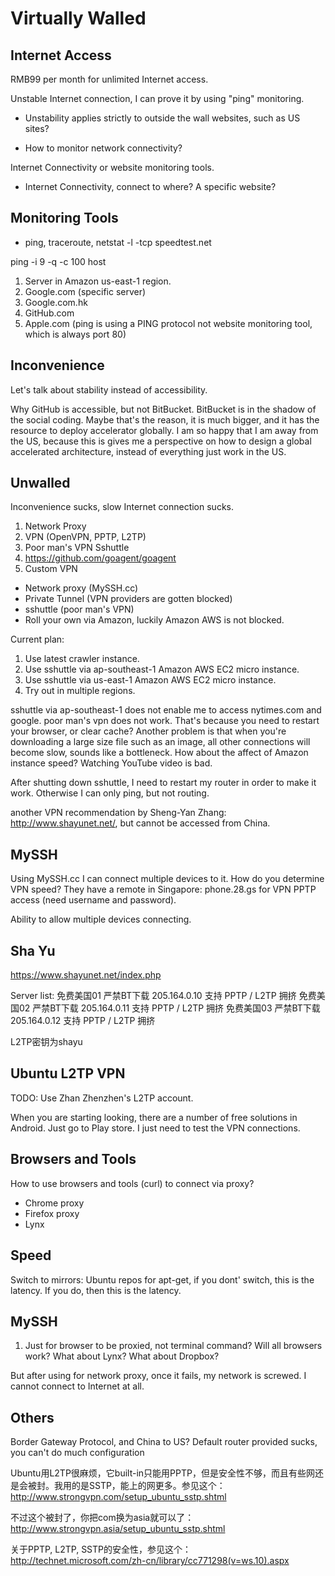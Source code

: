 Virtually Walled
================

Internet Access
---------------

RMB99 per month for unlimited Internet access.

Unstable Internet connection, I can prove it by using "ping" monitoring.

- Unstability applies strictly to outside the wall websites, such as US sites?

- How to monitor network connectivity?

Internet Connectivity or website monitoring tools.

- Internet Connectivity, connect to where? A specific website?

Monitoring Tools
----------------

- ping, traceroute, netstat -l -tcp
speedtest.net

ping -i 9 -q -c 100 host

1. Server in Amazon us-east-1 region.
2. Google.com (specific server)
3. Google.com.hk
4. GitHub.com
5. Apple.com (ping is using a PING protocol not website monitoring tool, which is always port 80)


Inconvenience
-------------

Let's talk about stability instead of accessibility.

Why GitHub is accessible, but not BitBucket. BitBucket is in the shadow of the social coding. Maybe that's the reason, it is much bigger, and it has the resource to deploy accelerator globally. I am so happy that I am away from the US, because this is gives me a perspective on how to design a global accelerated architecture, instead of everything just work in the US.

Unwalled
--------

Inconvenience sucks, slow Internet connection sucks.

1. Network Proxy
2. VPN (OpenVPN, PPTP, L2TP)
3. Poor man's VPN Sshuttle
4. https://github.com/goagent/goagent
5. Custom VPN

- Network proxy (MySSH.cc)
- Private Tunnel (VPN providers are gotten blocked)
- sshuttle (poor man's VPN)
- Roll your own via Amazon, luckily Amazon AWS is not blocked.


Current plan:

1. Use latest crawler instance.
1. Use sshuttle via ap-southeast-1 Amazon AWS EC2 micro instance.
1. Use sshuttle via us-east-1 Amazon AWS EC2 micro instance.
2. Try out in multiple regions.

sshuttle via ap-southeast-1 does not enable me to access nytimes.com and google. poor man's vpn does not work. That's because you need to restart your browser, or clear cache? Another problem is that when you're downloading a large size file such as an image, all other connections will become slow, sounds like a bottleneck. How about the affect of Amazon instance speed? Watching YouTube video is bad.

After shutting down sshuttle, I need to restart my router in order to make it work. Otherwise I can only ping, but not routing.

another VPN recommendation by Sheng-Yan Zhang: http://www.shayunet.net/, but cannot be accessed from China.

MySSH
-----

Using MySSH.cc I can connect multiple devices to it. How do you determine VPN speed? They have a remote in Singapore: phone.28.gs for VPN PPTP access (need username and password).

Ability to allow multiple devices connecting.

Sha Yu
------

https://www.shayunet.net/index.php

Server list:
免费美国01  严禁BT下载  205.164.0.10  支持  PPTP / L2TP 拥挤
免费美国02  严禁BT下载  205.164.0.11  支持  PPTP / L2TP 拥挤
免费美国03  严禁BT下载  205.164.0.12  支持  PPTP / L2TP 拥挤

L2TP密钥为shayu


Ubuntu L2TP VPN
---------------

TODO: Use Zhan Zhenzhen's L2TP account.

When you are starting looking, there are a number of free solutions in Android. Just go to Play store. I just need to test the VPN connections.


Browsers and Tools
------------------

How to use browsers and tools (curl) to connect via proxy?

- Chrome proxy
- Firefox proxy
- Lynx


Speed
-----

Switch to mirrors: Ubuntu repos for apt-get, if you dont' switch, this is the latency. If you do, then this is the latency.


MySSH
-----

1. Just for browser to be proxied, not terminal command? Will all browsers work? What about Lynx? What about Dropbox?

But after using for network proxy, once it fails, my network is screwed. I cannot connect to Internet at all.


Others
------

Border Gateway Protocol, and China to US?
Default router provided sucks, you can't do much configuration

Ubuntu用L2TP很麻烦，它built-in只能用PPTP，但是安全性不够，而且有些网还是会被封。我用的是SSTP，能上的网更多。参见这个：
http://www.strongvpn.com/setup_ubuntu_sstp.shtml

不过这个被封了，你把com换为asia就可以了：
http://www.strongvpn.asia/setup_ubuntu_sstp.shtml

关于PPTP, L2TP, SSTP的安全性，参见这个：
http://technet.microsoft.com/zh-cn/library/cc771298(v=ws.10).aspx
